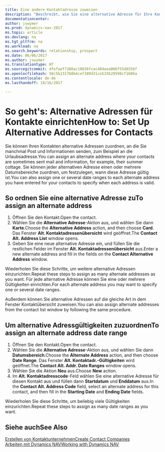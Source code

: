 ```yaml
---
title: Eine andere Kontaktadresse zuweisen
description: "Beschreibt, wie Sie eine alternative Adresse für Ihre Kontakte zuweisen, an die Sie manchmal Informationen senden."
documentationcenter: 
author: jswymer
ms.prod: dynamics-nav-2017
ms.topic: article
ms.devlang: na
ms.tgt_pltfrm: na
ms.workload: na
ms.search.keywords: relationship, prospect
ms.date: 06/06/2017
ms.author: jswymer
ms.translationtype: HT
ms.sourcegitcommit: 4fefaef7380ac10836fcac404eea006f55d8556f
ms.openlocfilehash: 58c5b131768b4cef389d31ce533b29598cf1606a
ms.contentlocale: de-de
ms.lasthandoff: 10/16/2017

---
```

# <a name="how-to-set-up-alternative-addresses-for-contacts"></a><span data-ttu-id="f95a4-103">So geht's: Alternative Adressen für Kontakte einrichten</span><span class="sxs-lookup"><span data-stu-id="f95a4-103">How to: Set Up Alternative Addresses for Contacts</span></span>
<span data-ttu-id="f95a4-104">Sie können Ihren Kontakten alternative Adressen zuordnen, an die Sie manchmal Post und Informationen senden, zum Beispiel an die Urlaubsadresse.</span><span class="sxs-lookup"><span data-stu-id="f95a4-104">You can assign an alternate address where your contacts are sometimes sent mail and information, for example, their summer cottage.</span></span> <span data-ttu-id="f95a4-105">Sie können jeder alternativen Adresse einen oder mehrere Datumsbereiche zuordnen, um festzulegen, wann diese Adresse gültig ist.</span><span class="sxs-lookup"><span data-stu-id="f95a4-105">You can also assign one or several date ranges to each alternate address you have entered for your contacts to specify when each address is valid.</span></span>

## <a name="to-assign-an-alternate-address"></a><span data-ttu-id="f95a4-106">So ordnen Sie eine alternative Adresse zu</span><span class="sxs-lookup"><span data-stu-id="f95a4-106">To assign an alternate address</span></span>
1. <span data-ttu-id="f95a4-107">Öffnen Sie den Kontakt.</span><span class="sxs-lookup"><span data-stu-id="f95a4-107">Open the contact.</span></span>
2. <span data-ttu-id="f95a4-108">Wählen Sie die **Alternative Adresse**-Aktion aus, und wählen Sie dann **Karte**.</span><span class="sxs-lookup"><span data-stu-id="f95a4-108">Choose the **Alternative Address** action, and then choose **Card**.</span></span> <span data-ttu-id="f95a4-109">Das Fenster **Alt. Kontaktadressenübersicht** wird geöffnet.</span><span class="sxs-lookup"><span data-stu-id="f95a4-109">The **Contact Alt. Address List** window opens.</span></span>
3. <span data-ttu-id="f95a4-110">Geben Sie eine neue alternative Adresse ein, und füllen Sie die restlichen Felder im Fenster **Alt. Kontaktadressenübersicht** aus.</span><span class="sxs-lookup"><span data-stu-id="f95a4-110">Enter a new alternate address and fill in the fields on the **Contact Alternative Address** window.</span></span>

<span data-ttu-id="f95a4-111">Wiederholen Sie diese Schritte, um weitere alternative Adressen einzurichten.</span><span class="sxs-lookup"><span data-stu-id="f95a4-111">Repeat these steps to assign as many alternate addresses as you want.</span></span> <span data-ttu-id="f95a4-112">Für jede alternative Adresse können Sie eine oder mehrere Gültigkeiten einrichten.</span><span class="sxs-lookup"><span data-stu-id="f95a4-112">For each alternate address you may want to specify one or several date ranges.</span></span>

<span data-ttu-id="f95a4-113">Außerdem können Sie alternative Adressen auf die gleiche Art in dem Fenster Kontaktübersicht zuweisen.</span><span class="sxs-lookup"><span data-stu-id="f95a4-113">You can also assign alternate addresses from the contact list window by following the same procedure.</span></span>

## <a name="to-assign-an-alternate-address-date-range"></a><span data-ttu-id="f95a4-114">Um alternative Adressgültigkeiten zuzuordnen</span><span class="sxs-lookup"><span data-stu-id="f95a4-114">To assign an alternate address date range</span></span>
1. <span data-ttu-id="f95a4-115">Öffnen Sie den Kontakt.</span><span class="sxs-lookup"><span data-stu-id="f95a4-115">Open the contact.</span></span>
2. <span data-ttu-id="f95a4-116">Wählen Sie die **Alternative Adresse**-Aktion aus, und wählen Sie dann **Datumsbereich**.</span><span class="sxs-lookup"><span data-stu-id="f95a4-116">Choose the **Alternate Address** action, and then choose **Date Range**.</span></span> <span data-ttu-id="f95a4-117">Das Fenster **Alt. Kontaktadr.-Gültigkeiten** wird geöffnet.</span><span class="sxs-lookup"><span data-stu-id="f95a4-117">The **Contact Alt. Addr. Date Ranges** window opens.</span></span>
3. <span data-ttu-id="f95a4-118">Wählen Sie die Aktion **Neu** aus.</span><span class="sxs-lookup"><span data-stu-id="f95a4-118">Choose **New** action.</span></span>
4. <span data-ttu-id="f95a4-119">Im **Alt. Kontaktadresscode**-Feld wählen Sie eine alternative Adresse für diesen Kontakt aus und füllen dann **Startdatum** und **Enddatum** aus.</span><span class="sxs-lookup"><span data-stu-id="f95a4-119">In the **Contact Alt. Address Code** field, select an alternate address for this contact, and then fill in the **Starting Date** and **Ending Date** fields.</span></span>

<span data-ttu-id="f95a4-120">Wiederholen Sie diese Schritte, um beliebig viele Gültigkeiten einzurichten.</span><span class="sxs-lookup"><span data-stu-id="f95a4-120">Repeat these steps to assign as many date ranges as you want.</span></span>

## <a name="see-also"></a><span data-ttu-id="f95a4-121">Siehe auch</span><span class="sxs-lookup"><span data-stu-id="f95a4-121">See Also</span></span>
[<span data-ttu-id="f95a4-122">Erstellen von Kontaktunternehmen</span><span class="sxs-lookup"><span data-stu-id="f95a4-122">Create Contact Companies</span></span>](marketing-create-contact-companies.md)  
[<span data-ttu-id="f95a4-123">Arbeiten mit Dynamics NAV</span><span class="sxs-lookup"><span data-stu-id="f95a4-123">Working with Dynamics NAV</span></span>](ui-work-product.md)

